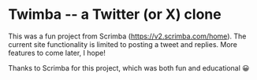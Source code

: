 # Twimba -- a Twitter (or X) clone

This was a fun project from Scrimba (https://v2.scrimba.com/home). The current site functionality is limited to posting a tweet and replies. More features to come later, I hope!

Thanks to Scrimba for this project, which was both fun and educational 😀